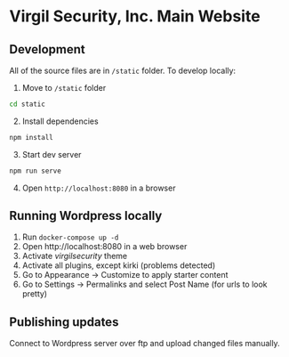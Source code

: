 # Virgil Security, Inc. Main Website

## Development

All of the source files are in `/static` folder. To develop locally:

1. Move to `/static` folder

```bash
cd static
```

2. Install dependencies

```bash
npm install
```

3. Start dev server

```bash
npm run serve
```

4. Open `http://localhost:8080` in a browser

## Running Wordpress locally

1. Run `docker-compose up -d`
2. Open http://localhost:8080 in a web browser
3. Activate _virgilsecurity_ theme
4. Activate all plugins, except kirki (problems detected)
5. Go to Appearance -> Customize to apply starter content
6. Go to Settings -> Permalinks and select Post Name (for urls to look pretty)

## Publishing updates

Connect to Wordpress server over ftp and upload changed files manually.
